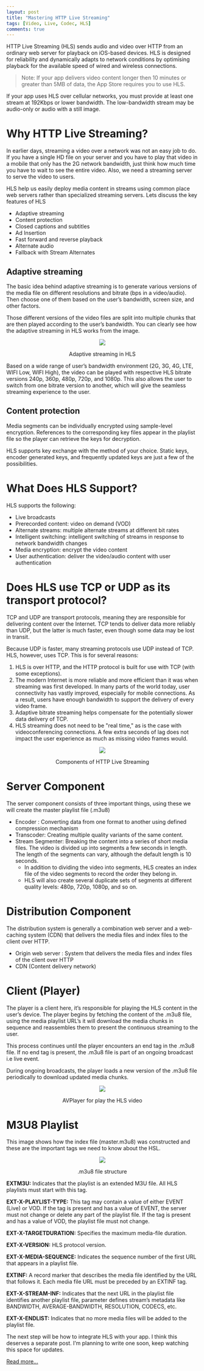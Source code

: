 ```yaml
---
layout: post
title: "Mastering HTTP Live Streaming"
tags: [Video, Live, Codec, HLS]
comments: true
---
```


HTTP Live Streaming (HLS) sends audio and video over HTTP from an ordinary web server for playback on iOS-based devices. HLS is designed for reliability and dynamically adapts to network conditions by optimising playback for the available speed of wired and wireless connections.

>Note: If your app delivers video content longer then 10 minutes or greater than 5MB of data, the App Store requires you to use HLS.

If your app uses HLS over cellular networks, you must provide at least one stream at 192Kbps or lower bandwidth. The low-bandwidth stream may be audio-only or audio with a still image.

# Why HTTP Live Streaming?

In earlier days, streaming a video over a network was not an easy job to do. If you have a single HD file on your server and you have to play that video in a mobile that only has the 2G network bandwidth, just think how much time you have to wait to see the entire video. Also, we need a streaming server to serve the video to users.

HLS help us easily deploy media content in streams using common place web servers rather than specialized streaming servers. Lets discuss the key features of HLS

- Adaptive streaming
- Content protection
- Closed captions and subtitles
- Ad Insertion
- Fast forward and reverse playback
- Alternate audio
- Fallback with Stream Alternates

## Adaptive streaming

The basic idea behind adaptive streaming is to generate various versions of the media file on different resolutions and bitrate (bps in a video/audio). Then choose one of them based on the user’s bandwidth, screen size, and other factors.

Those different versions of the video files are split into multiple chunks that are then played according to the user’s bandwidth. You can clearly see how the adaptive streaming in HLS works from the image.

<p align="center">
    <img src="/img/2019/http-live-streaming-1.png" />
    <p align="center">Adaptive streaming in HLS</p>
</p>

Based on a wide range of user’s bandwidth environment (2G, 3G, 4G, LTE, WIFI Low, WIFI High), the video can be played with respective HLS bitrate versions 240p, 360p, 480p, 720p, and 1080p. This also allows the user to switch from one bitrate version to another, which will give the seamless streaming experience to the user.

## Content protection

Media segments can be individually encrypted using sample-level encryption. References to the corresponding key files appear in the playlist file so the player can retrieve the keys for decryption.

HLS supports key exchange with the method of your choice. Static keys, encoder generated keys, and frequently updated keys are just a few of the possibilities.

# What Does HLS Support?
HLS supports the following:

- Live broadcasts
- Prerecorded content: video on demand (VOD)
- Alternate streams: multiple alternate streams at different bit rates
- Intelligent switching: intelligent switching of streams in response to network bandwidth changes
- Media encryption: encrypt the video content
- User authentication: deliver the video/audio content with user authentication

# Does HLS use TCP or UDP as its transport protocol?

TCP and UDP are transport protocols, meaning they are responsible for delivering content over the Internet. TCP tends to deliver data more reliably than UDP, but the latter is much faster, even though some data may be lost in transit.

Because UDP is faster, many streaming protocols use UDP instead of TCP. HLS, however, uses TCP. This is for several reasons:

1. HLS is over HTTP, and the HTTP protocol is built for use with TCP (with some exceptions).
2. The modern Internet is more reliable and more efficient than it was when streaming was first developed. In many parts of the world today, user connectivity has vastly improved, especially for mobile connections. As a result, users have enough bandwidth to support the delivery of every video frame.
3. Adaptive bitrate streaming helps compensate for the potentially slower data delivery of TCP.
4. HLS streaming does not need to be "real time," as is the case with videoconferencing connections. A few extra seconds of lag does not impact the user experience as much as missing video frames would.

<p align="center">
    <img src="/img/2019/http-live-streaming-2.png" />
    <p align="center">Components of HTTP Live Streaming</p>
</p>

# Server Component
The server component consists of three important things, using these we will create the master playlist file (.m3u8)

- Encoder : Converting data from one format to another using defined compression mechanism
- Transcoder: Creating multiple quality variants of the same content.
- Stream Segmenter: Breaking the content into a series of short media files. The video is divided up into segments a few seconds in length. The length of the segments can vary, although the default length is 10 seconds.
    - In addition to dividing the video into segments, HLS creates an index file of the video segments to record the order they belong in.
    - HLS will also create several duplicate sets of segments at different quality levels: 480p, 720p, 1080p, and so on.


# Distribution Component
The distribution system is generally a combination web server and a web-caching system (CDN) that delivers the media files and index files to the client over HTTP.

- Origin web server : System that delivers the media files and index files of the client over HTTP
- CDN (Content delivery network)

# Client (Player)
The player is a client here, it’s responsible for playing the HLS content in the user’s device. The player begins by fetching the content of the .m3u8 file, using the media playlist URL’s it will download the media chunks in sequence and reassembles them to present the continuous streaming to the user.

This process continues until the player encounters an end tag in the .m3u8 file. If no end tag is present, the .m3u8 file is part of an ongoing broadcast i.e live event.

During ongoing broadcasts, the player loads a new version of the .m3u8 file periodically to download updated media chunks.

<p align="center">
    <img src="/img/2019/http-live-streaming-3.png" />
    <p align="center">AVPlayer for play the HLS video</p>
</p>

# M3U8 Playlist
This image shows how the index file (master.m3u8) was constructed and these are the important tags we need to know about the HSL.

<p align="center">
    <img src="/img/2019/http-live-streaming-4.png" />
    <p align="center">.m3u8 file structure</p>
</p>

__EXTM3U:__ Indicates that the playlist is an extended M3U file. All HLS playlists must start with this tag.

__EXT-X-PLAYLIST-TYPE:__ This tag may contain a value of either EVENT (Live) or VOD. If the tag is present and has a value of EVENT, the server must not change or delete any part of the playlist file. If the tag is present and has a value of VOD, the playlist file must not change.

__EXT-X-TARGETDURATION:__ Specifies the maximum media-file duration.

__EXT-X-VERSION:__ HLS protocol version.

__EXT-X-MEDIA-SEQUENCE:__ Indicates the sequence number of the first URL that appears in a playlist file.

__EXTINF:__ A record marker that describes the media file identified by the URL that follows it. Each media file URL must be preceded by an EXTINF tag.

__EXT-X-STREAM-INF:__ Indicates that the next URL in the playlist file identifies another playlist file, parameter defines stream’s metadata like BANDWIDTH, AVERAGE-BANDWIDTH, RESOLUTION, CODECS, etc.

__EXT-X-ENDLIST:__ Indicates that no more media files will be added to the playlist file.

The next step will be how to integrate HLS with your app. I think this deserves a separate post. I’m planning to write one soon, keep watching this space for updates.

[Read more...](https://medium.com/better-programming/mastering-http-live-streaming-d540caa4a9f4)